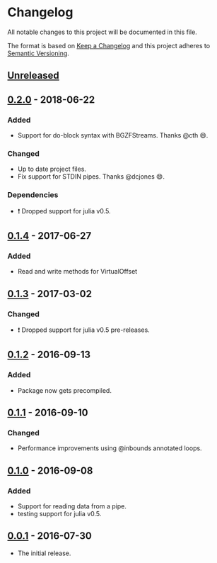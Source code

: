 # Changelog
All notable changes to this project will be documented in this file.

The format is based on [Keep a Changelog](http://keepachangelog.com/en/1.0.0/)
and this project adheres to [Semantic Versioning](http://semver.org/spec/v2.0.0.html).

## [Unreleased]

## [0.2.0] - 2018-06-22
### Added
- Support for do-block syntax with BGZFStreams. Thanks @cth :smile:.

### Changed
- Up to date project files.
- Fix support for STDIN pipes. Thanks @dcjones :smile:.

### Dependencies
- :exclamation: Dropped support for julia v0.5.


## [0.1.4] - 2017-06-27
### Added
- Read and write methods for VirtualOffset

## [0.1.3] - 2017-03-02
### Changed
- :exclamation: Dropped support for julia v0.5 pre-releases.


## [0.1.2] - 2016-09-13
### Added
- Package now gets precompiled.


## [0.1.1] - 2016-09-10
### Changed
- Performance improvements using @inbounds annotated loops.


## [0.1.0] - 2016-09-08
### Added
- Support for reading data from a pipe.
- testing support for julia v0.5.


## [0.0.1] - 2016-07-30
- The initial release.


[Unreleased]: https://github.com/BioJulia/BGZFStreams.jl/compare/v0.2.0...HEAD
[0.2.0]: https://github.com/BioJulia/BGZFStreams.jl/compare/v0.1.4...v0.2.0
[0.1.4]: https://github.com/BioJulia/BGZFStreams.jl/compare/v0.1.3...v0.1.4
[0.1.3]: https://github.com/BioJulia/BGZFStreams.jl/compare/v0.1.2...v0.1.3
[0.1.2]: https://github.com/BioJulia/BGZFStreams.jl/compare/v0.1.1...v0.1.2
[0.1.1]: https://github.com/BioJulia/BGZFStreams.jl/compare/v0.1.0...v0.1.1
[0.1.0]: https://github.com/BioJulia/BGZFStreams.jl/compare/v0.0.1...v0.1.0
[0.0.1]: https://github.com/BioJulia/BGZFStreams.jl/tree/v0.0.1